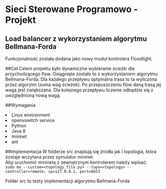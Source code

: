 # Sieci Sterowane Programowo - Projekt
## Load balancer z wykorzystaniem algorytmu Bellmana-Forda

Funkcjonalność została dodana jako nowy moduł kontrolera Floodlight.

##Cel
Celem projektu było dynamiczne wybieranie ścieżki dla przychodzącego flow.
Osiągnięte zostało to z wykorzystaniem algorytmu Bellmana-Forda. Dla każdego przepływu
optymalna trasa to ta wyliczona przez algorytm (suma wag ścieżek). Po przepuszczeniu flow 
daną trasą jej waga jest zwiększana. Dla kolejnego przepływu liczenie odbędzie się z uwzględnioną nową wagą.

##Wymagania
<li>Linux environment</li>
<li>openvswitch service</li>
<li>Python</li>
<li>Java 8</li>
<li>mininet</li>
<li>ant</li>

##Implementacja
W folderze src znajdują się źródła jak i topologia, która zostaje wczytana przez symulator mininet.<br>
Aby uruchomić minineta z zewnętrznym kontrolerem należy wpisać:<br>
`sudo mn --custom=<topology_file.py> --topo=<topology> --controller=remote, ip=127.0.0.1, port=6653`

Folder src to testy implementacji algorytmu Bellmana-Forda



